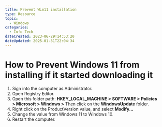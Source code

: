 ```yaml
---
title: Prevent Win11 installation
type: Resource
topic:
  - Windows
categories:
  - Info Tech
dateCreated: 2023-06-29T14:53:20
dateUpdated: 2025-01-31T22:04:34
---
```

# How to Prevent Windows 11 from installing if it started downloading it
1.  Sign into the computer as Administrator.
2.  Open Registry Editor.
3.  Open this folder path: **HKEY_LOCAL_MACHINE > SOFTWARE > Policies > Microsoft > Windows >** Then click on the **WindowsUpdate** folder.
4.  Right click on the ProductVersion value, and select **Modify...**
5.  Change the value from Windows 11 to Windows 10.
6.  Restart the computer.














